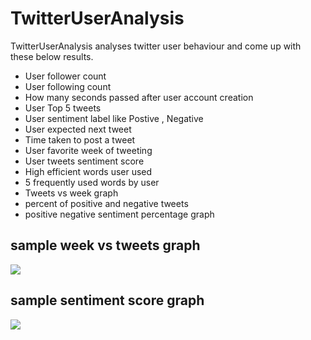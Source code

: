 # TwitterUserAnalysis

TwitterUserAnalysis analyses twitter user behaviour and come up with these below results.

* User follower count
* User following count
* How many seconds passed after user account creation
* User Top 5 tweets
* User sentiment label like Postive , Negative
* User expected next tweet
* Time taken to post a tweet
* User favorite week of tweeting
* User tweets sentiment score
* High efficient words user used
* 5 frequently used words by user
* Tweets vs week graph
* percent of positive and negative tweets
* positive negative sentiment percentage graph

## sample week vs tweets graph
<img src="https://github.com/saimadhu-polamuri/TwitterUserAnalysis/blob/master/week_tweets_graph.png">

## sample sentiment score graph
<img src="https://github.com/saimadhu-polamuri/TwitterUserAnalysis/blob/master/sentiment_graph.png">

